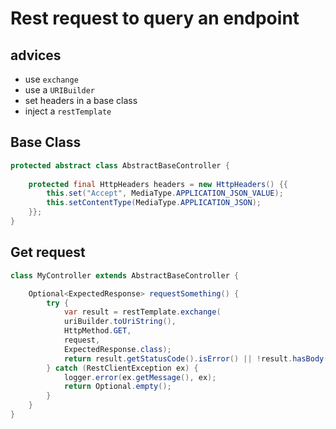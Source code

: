 # Rest request to query an endpoint

## advices

- use `exchange`
- use a `URIBuilder`
- set headers in a base class
- inject a `restTemplate`

## Base Class

```java
protected abstract class AbstractBaseController {
    
    protected final HttpHeaders headers = new HttpHeaders() {{
        this.set("Accept", MediaType.APPLICATION_JSON_VALUE);
        this.setContentType(MediaType.APPLICATION_JSON);
    }};
}
```

## Get request

```java
class MyController extends AbstractBaseController {

    Optional<ExpectedResponse> requestSomething() {
        try {
            var result = restTemplate.exchange(
            uriBuilder.toUriString(),
            HttpMethod.GET,
            request,
            ExpectedResponse.class);
            return result.getStatusCode().isError() || !result.hasBody() ? Optional.empty() : Optional.of(result.getBody());
        } catch (RestClientException ex) {
            logger.error(ex.getMessage(), ex);
            return Optional.empty();
        }
    }
}
```